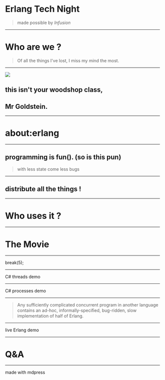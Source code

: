 # Erlang Tech Night
> made possible by *Infusion*

---

# Who are we ?
> Of all the things I've lost, I miss my mind the most.

---

![](../images/woodshop.jpg)
## this isn't your woodshop class,  
## Mr Goldstein.

---

# about:erlang

---

## programming is fun(). (so is this pun) 
> with less state come less bugs

---

## distribute all the things !

---

# Who uses it ?

---

# The Movie

---

break(5);

---

C# threads demo

---

C# processes demo

---

> Any sufficiently complicated concurrent	program	in another language contains an	ad-hoc,	
  informally-speciﬁed, bug-ridden, slow implementation of half of Erlang.

---

live Erlang demo

---

# Q&A

---
made with mdpress




